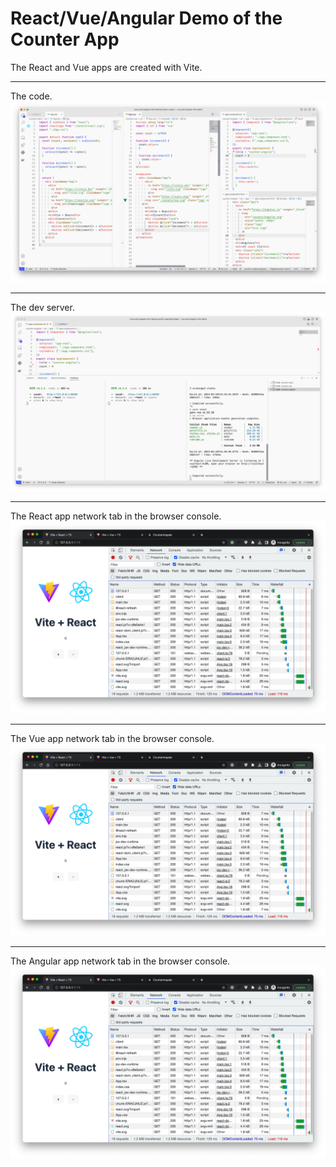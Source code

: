 # React/Vue/Angular Demo of the Counter App

The React and Vue apps are created with Vite.

---

The code.
![code](screenshots/code.png)

---

The dev server.
![code](screenshots/dev-server.png)

---

The React app network tab in the browser console.
![code](screenshots/react-network.png)

---

The Vue app network tab in the browser console.
![code](screenshots/react-network.png)

---

The Angular app network tab in the browser console.
![code](screenshots/react-network.png)
